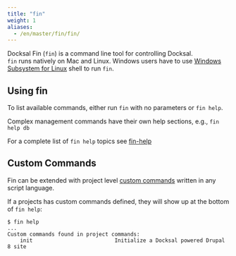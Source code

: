 ```yaml
---
title: "fin"
weight: 1
aliases:
  - /en/master/fin/fin/
---
```


Docksal Fin (`fin`) is a command line tool for controlling Docksal.  
`fin` runs natively on Mac and Linux. Windows users have to use [Windows Subsystem for Linux](https://docs.microsoft.com/en-us/windows/wsl/faq) shell to run `fin`.


## Using fin

To list available commands, either run `fin` with no parameters or `fin help`.





Complex management commands have their own help sections, e.g., `fin help db`

For a complete list of `fin help` topics see [fin-help](/fin/fin-help/)


## Custom Commands

Fin can be extended with project level [custom commands](/fin/custom-commands/) written in any script language.

If a projects has custom commands defined, they will show up at the bottom of `fin help`:

    $ fin help
    ...
    Custom commands found in project commands:
        init                          Initialize a Docksal powered Drupal 8 site
